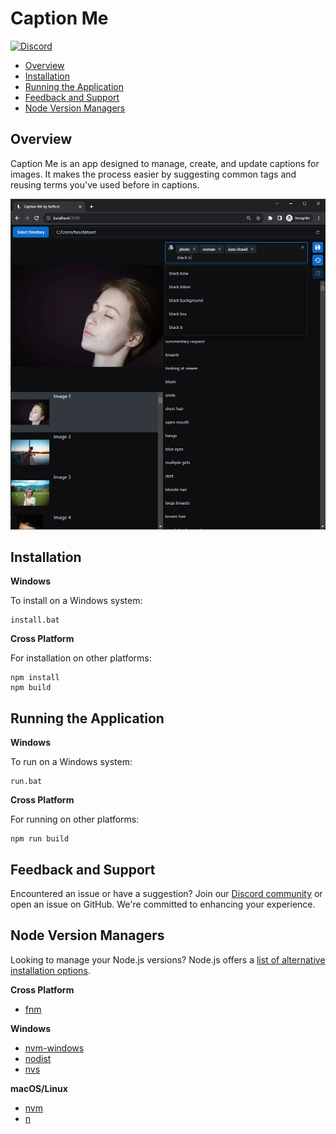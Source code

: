 # Caption Me

[![Discord](https://img.shields.io/discord/1091306623819059300?color=7289da&label=Discord&logo=discord&logoColor=fff&style=for-the-badge)](https://discord.com/invite/m3TBB9XEkb)

<!-- toc -->

- [Overview](#overview)
- [Installation](#installation)
- [Running the Application](#running-the-application)
- [Feedback and Support](#feedback-and-support)
- [Node Version Managers](#node-version-managers)

<!-- tocstop -->

## Overview

Caption Me is an app designed to manage, create, and update captions for images. It makes the
process easier by suggesting common tags and reusing terms you've used before in captions.

<p align="center">
  <img src="assets/screenshot-01.png" alt="screenshot 1" width="600"/>
</p>

## Installation

**Windows**

To install on a Windows system:

```
install.bat
```

**Cross Platform**

For installation on other platforms:

```
npm install
npm build
```

## Running the Application

**Windows**

To run on a Windows system:

```
run.bat
```

**Cross Platform**

For running on other platforms:

```
npm run build
```

## Feedback and Support

Encountered an issue or have a suggestion? Join our
[Discord community](https://discord.com/invite/m3TBB9XEkb) or open an issue on GitHub. We're
committed to enhancing your experience.

## Node Version Managers

Looking to manage your Node.js versions? Node.js offers a
[list of alternative installation options](https://nodejs.org/en/download/package-manager#nvm).

**Cross Platform**

-   [fnm](https://github.com/Schniz/fnm)

**Windows**

-   [nvm-windows](https://github.com/coreybutler/nvm-windows)
-   [nodist](https://github.com/marcelklehr/nodist)
-   [nvs](https://github.com/jasongin/nvs)

**macOS/Linux**

-   [nvm](https://github.com/nvm-sh/nvm)
-   [n](https://github.com/tj/n)

